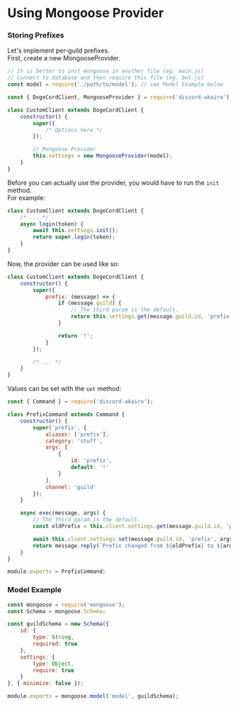 # Using Mongoose Provider

### Storing Prefixes

Let's implement per-guild prefixes.  
First, create a new MongooseProvider.

```js
// It is better to init mongoose in another file (eg. main.js)
// connect to database and then require this file (eg. bot.js)
const model = require('./path/to/model'); // see Model Example below

const { DogeCordClient, MongooseProvider } = require('discord-akairo');

class CustomClient extends DogeCordClient {
    constructor() {
        super({
            /* Options here */
        });

        // Mongoose Provider
        this.settings = new MongooseProvider(model);
    }
}
```

Before you can actually use the provider, you would have to run the `init` method.  
For example:

```js
class CustomClient extends DogeCordClient {
    /* ... */
    async login(token) {
        await this.settings.init();
        return super.login(token);
    }
}
```

Now, the provider can be used like so:

```js
class CustomClient extends DogeCordClient {
    constructor() {
        super({
            prefix: (message) => {
                if (message.guild) {
                    // The third param is the default.
                    return this.settings.get(message.guild.id, 'prefix', '!');
                }

                return '!';
            }
        });

        /* ... */
    }
}
```

Values can be set with the `set` method:

```js
const { Command } = require('discord-akairo');

class PrefixCommand extends Command {
    constructor() {
        super('prefix', {
            aliases: ['prefix'],
            category: 'stuff',
            args: [
                {
                    id: 'prefix',
                    default: '!'
                }
            ],
            channel: 'guild'
        });
    }

    async exec(message, args) {
        // The third param is the default.
        const oldPrefix = this.client.settings.get(message.guild.id, 'prefix', '!');

        await this.client.settings.set(message.guild.id, 'prefix', args.prefix);
        return message.reply(`Prefix changed from ${oldPrefix} to ${args.prefix}`);
    }
}

module.exports = PrefixCommand;
```

### Model Example

```js
const mongoose = require('mongoose');
const Schema = mongoose.Schema;

const guildSchema = new Schema({
    id: {
        type: String,
        required: true
    },
    settings: {
        type: Object,
        require: true
    }
}, { minimize: false });

module.exports = mongoose.model('model', guildSchema);
```
